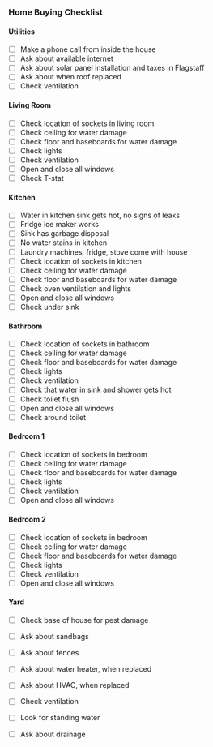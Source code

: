 ### Home Buying Checklist

#### Utilities 

- [ ] Make a phone call from inside the house 
- [ ] Ask about available internet
- [ ] Ask about solar panel installation and taxes in Flagstaff
- [ ] Ask about when roof replaced
- [ ] Check ventilation

#### Living Room 

- [ ] Check location of sockets in living room
- [ ] Check ceiling for water damage
- [ ] Check floor and baseboards for water damage
- [ ] Check lights
- [ ] Check ventilation
- [ ] Open and close all windows
- [ ] Check T-stat

#### Kitchen 

- [ ] Water in kitchen sink gets hot, no signs of leaks
- [ ] Fridge ice maker works
- [ ] Sink has garbage disposal
- [ ] No water stains in kitchen
- [ ] Laundry machines, fridge, stove come with house 
- [ ] Check location of sockets in kitchen
- [ ] Check ceiling for water damage
- [ ] Check floor and baseboards for water damage
- [ ] Check oven ventilation and lights
- [ ] Open and close all windows
- [ ] Check under sink 

#### Bathroom 

- [ ] Check location of sockets in bathroom
- [ ] Check ceiling for water damage
- [ ] Check floor and baseboards for water damage
- [ ] Check lights
- [ ] Check ventilation
- [ ] Check that water in sink and shower gets hot
- [ ] Check toilet flush
- [ ] Open and close all windows
- [ ] Check around toilet 

#### Bedroom 1 

- [ ] Check location of sockets in bedroom
- [ ] Check ceiling for water damage
- [ ] Check floor and baseboards for water damage
- [ ] Check lights
- [ ] Check ventilation
- [ ] Open and close all windows

#### Bedroom 2 

- [ ] Check location of sockets in bedroom
- [ ] Check ceiling for water damage
- [ ] Check floor and baseboards for water damage
- [ ] Check lights
- [ ] Check ventilation
- [ ] Open and close all windows

#### Yard 

- [ ] Check base of house for pest damage
- [ ] Ask about sandbags
- [ ] Ask about fences
- [ ] Ask about water heater, when replaced
- [ ] Ask about HVAC, when replaced
- [ ] Check ventilation
- [ ] Look for standing water
- [ ] Ask about drainage 


